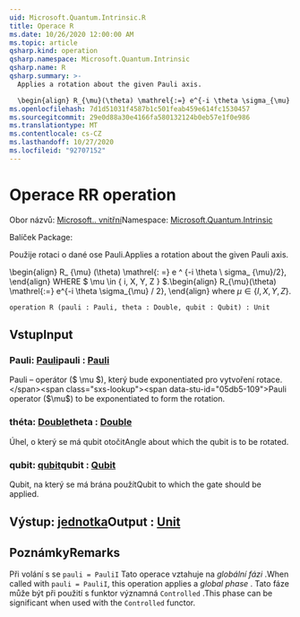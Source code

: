 ```yaml
---
uid: Microsoft.Quantum.Intrinsic.R
title: Operace R
ms.date: 10/26/2020 12:00:00 AM
ms.topic: article
qsharp.kind: operation
qsharp.namespace: Microsoft.Quantum.Intrinsic
qsharp.name: R
qsharp.summary: >-
  Applies a rotation about the given Pauli axis.

  \begin{align} R_{\mu}(\theta) \mathrel{:=} e^{-i \theta \sigma_{\mu} / 2}, \end{align} where $\mu \in \{I, X, Y, Z\}$.
ms.openlocfilehash: 7d1d51031f4587b1c501feab459e614fc1530457
ms.sourcegitcommit: 29e0d88a30e4166fa580132124b0eb57e1f0e986
ms.translationtype: MT
ms.contentlocale: cs-CZ
ms.lasthandoff: 10/27/2020
ms.locfileid: "92707152"
---
```

# <a name="r-operation"></a><span data-ttu-id="05db5-102">Operace R</span><span class="sxs-lookup"><span data-stu-id="05db5-102">R operation</span></span>

<span data-ttu-id="05db5-103">Obor názvů: [Microsoft.. vnitřní](xref:Microsoft.Quantum.Intrinsic)</span><span class="sxs-lookup"><span data-stu-id="05db5-103">Namespace: [Microsoft.Quantum.Intrinsic](xref:Microsoft.Quantum.Intrinsic)</span></span>

<span data-ttu-id="05db5-104">Balíček [](https://nuget.org/packages/)</span><span class="sxs-lookup"><span data-stu-id="05db5-104">Package: [](https://nuget.org/packages/)</span></span>


<span data-ttu-id="05db5-105">Použije rotaci o dané ose Pauli.</span><span class="sxs-lookup"><span data-stu-id="05db5-105">Applies a rotation about the given Pauli axis.</span></span>

<span data-ttu-id="05db5-106">\begin{align} R_ {\mu} (\theta) \mathrel{: =} e ^ {-i \theta \ sigma_ {\mu}/2}, \end{align} WHERE $ \mu \in \{ i, X, Y, Z \} $.</span><span class="sxs-lookup"><span data-stu-id="05db5-106">\begin{align} R_{\mu}(\theta) \mathrel{:=} e^{-i \theta \sigma_{\mu} / 2}, \end{align} where $\mu \in \{I, X, Y, Z\}$.</span></span>

```qsharp
operation R (pauli : Pauli, theta : Double, qubit : Qubit) : Unit
```


## <a name="input"></a><span data-ttu-id="05db5-107">Vstup</span><span class="sxs-lookup"><span data-stu-id="05db5-107">Input</span></span>

### <a name="pauli--pauli"></a><span data-ttu-id="05db5-108">Pauli: [Pauli](xref:microsoft.quantum.lang-ref.pauli)</span><span class="sxs-lookup"><span data-stu-id="05db5-108">pauli : [Pauli](xref:microsoft.quantum.lang-ref.pauli)</span></span>

<span data-ttu-id="05db5-109">Pauli – operátor ($ \mu $), který bude exponentiated pro vytvoření rotace.</span><span class="sxs-lookup"><span data-stu-id="05db5-109">Pauli operator ($\mu$) to be exponentiated to form the rotation.</span></span>


### <a name="theta--double"></a><span data-ttu-id="05db5-110">théta: [Double](xref:microsoft.quantum.lang-ref.double)</span><span class="sxs-lookup"><span data-stu-id="05db5-110">theta : [Double](xref:microsoft.quantum.lang-ref.double)</span></span>

<span data-ttu-id="05db5-111">Úhel, o který se má qubit otočit</span><span class="sxs-lookup"><span data-stu-id="05db5-111">Angle about which the qubit is to be rotated.</span></span>


### <a name="qubit--qubit"></a><span data-ttu-id="05db5-112">qubit: [qubit](xref:microsoft.quantum.lang-ref.qubit)</span><span class="sxs-lookup"><span data-stu-id="05db5-112">qubit : [Qubit](xref:microsoft.quantum.lang-ref.qubit)</span></span>

<span data-ttu-id="05db5-113">Qubit, na který se má brána použít</span><span class="sxs-lookup"><span data-stu-id="05db5-113">Qubit to which the gate should be applied.</span></span>



## <a name="output--unit"></a><span data-ttu-id="05db5-114">Výstup: [jednotka](xref:microsoft.quantum.lang-ref.unit)</span><span class="sxs-lookup"><span data-stu-id="05db5-114">Output : [Unit](xref:microsoft.quantum.lang-ref.unit)</span></span>



## <a name="remarks"></a><span data-ttu-id="05db5-115">Poznámky</span><span class="sxs-lookup"><span data-stu-id="05db5-115">Remarks</span></span>

<span data-ttu-id="05db5-116">Při volání s se `pauli = PauliI` Tato operace vztahuje na *globální fázi* .</span><span class="sxs-lookup"><span data-stu-id="05db5-116">When called with `pauli = PauliI`, this operation applies a *global phase* .</span></span> <span data-ttu-id="05db5-117">Tato fáze může být při použití s funktor významná `Controlled` .</span><span class="sxs-lookup"><span data-stu-id="05db5-117">This phase can be significant when used with the `Controlled` functor.</span></span>